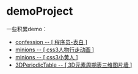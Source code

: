 # demoProject
一些积累demo：

* [confession -- [ 程序员-表白 ]](https://SanshuiBot.github.io/project-demo/confession/index.html)
* [minions -- [ css3人物行走动画 ]](https://SanshuiBot.github.io/project-demo/minions/man_walking_animation.html)
* [minions -- [ css3小黄人 ]](https://SanshuiBot.github.io/project-demo/minions/minions_animation.html)
* [3DPeriodicTable -- [ 3D元素周期表三维图片墙 ]](https://SanshuiBot.github.io/project-demo/3DPeriodicTable/index.html)
